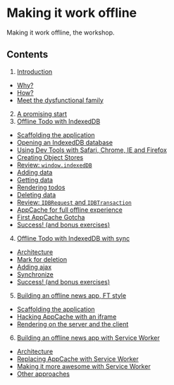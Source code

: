 Making it work offline
======================

Making it work offline, the workshop.

Contents
--------

1. [Introduction](01-introduction)
  - [Why?](01-introduction/why.md)
  - [How?](01-introduction/how.md)
  - [Meet the dysfunctional family](01-introduction/dysfunctional-family.md)
2. [A promising start](02-a-promising-start)
3. [Offline Todo with IndexedDB](03-offline-todo)
  - [Scaffolding the application](03-offline-todo/01-scaffolding)
  - [Opening an IndexedDB database](03-offline-todo/02-opening-a-database)
  - [Using Dev Tools with Safari, Chrome, IE and Firefox](03-offline-todo/03-using-dev-tools)
  - [Creating Object Stores](03-offline-todo/04-creating-object-stores)
  - [Review: `window.indexedDB`](03-offline-todo/05-review-window-indexeddb)
  - [Adding data](03-offline-todo/06-adding-data)
  - [Getting data](03-offline-todo/07-getting-data)
  - [Rendering todos](03-offline-todo/08-rendering-todos)
  - [Deleting data](03-offline-todo/09-deleting-data)
  - [Review: `IDBRequest` and `IDBTransaction`](03-offline-todo/10-review-requests-transactions)
  - [AppCache for full offline experience](03-offline-todo/11-appcache)
  - [First AppCache Gotcha](03-offline-todo/12-appcache-gotcha-1)
  - [Success! (and bonus exercises)](03-offline-todo/13-success)
4. [Offline Todo with IndexedDB with sync](04-offline-todo-with-sync)
  - [Architecture](04-offline-todo-with-sync/01-architecture)
  - [Mark for deletion](04-offline-todo-with-sync/02-mark-for-deletion)
  - [Adding ajax](04-offline-todo-with-sync/03-adding-ajax)
  - [Synchronize](04-offline-todo-with-sync/04-synchronize)
  - [Success! (and bonus exercises)](04-offline-todo-with-sync/05-success)
5. [Building an offline news app, FT style](05-offline-news)
  - [Scaffolding the application](05-offline-news/01-scaffolding)
  - [Hacking AppCache with an iframe](05-offline-news/02-hacking-appcache-with-an-iframe)
  - [Rendering on the server and the client](05-offline-news/03-server-side-rendering)
6. [Building an offline news app with Service Worker](06-offline-news-with-service-worker)
  - [Architecture](06-offline-news-with-service-worker/01-architecture)
  - [Replacing AppCache with Service Worker](06-offline-news-with-service-worker/02-replace-appcache)
  - [Making it more awesome with Service Worker](06-offline-news-with-service-worker/03-more-awesome)
  - [Other approaches](06-offline-news-with-service-worker/04-other-approaches)
